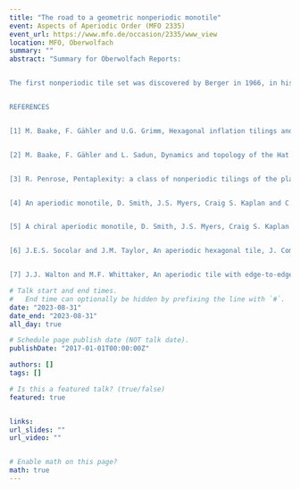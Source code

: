 ```yaml
---
title: "The road to a geometric nonperiodic monotile"
event: Aspects of Aperiodic Order (MFO 2335)
event_url: https://www.mfo.de/occasion/2335/www_view
location: MFO, Oberwolfach
summary: ""
abstract: "Summary for Oberwolfach Reports:


The first nonperiodic tile set was discovered by Berger in 1966, in his resolution of Wang's Domino Problem. I will survey the history of discoveries of nonperiodic sets of few tiles following this. In the 1970s, Penrose discovered his remarkable aperiodic set of just two tiles [3], naturally leading to the Monotile Problem(s) of finding a single nonperiodic tile. There are, in fact, many possible variants one may ask: should the tile be 'perfect' in the sense of local isomorphism, do we allow non-geometric matching rules, which isometries of the tile are allowed? etc. With examples such as the Schmitt--Conway--Danzer tile --- a convex polyhedron in 3-space that tiles without translation symmetries but allows screw symmetries --- one even has to be careful in what is meant by 'nonperiodic'. I will explain the subtleties involved here. The first answer to one variant came in the early 2010s, with the (LI-perfect) Taylor--Socolar monotile [6], represented either as a simple hexagon but with next-nearest neighbour matching rules, or purely geometrically as a tile that is not a topological ball. The hexagonal grid and, in particular, the arrowed half hex tiling, has been used several times as the scaffolding for interesting small nonperiodic tile sets [1,7], such as the Penrose $1+\\epsilon+\\epsilon^2$ tilings. This year, the hat monotile was discovered [4], receiving an unprecedented and welcome amount of public attention. Although it is some sense commensurate with the hexagonal lattice, its global structure is completely different from the above previous hexagonal examples. The hat settles the Monotile Problem for a purely geometric tile that is a is a topological ball and only tiles nonperiodically (but is not translationally LI-perfect), and shortly after the spectre [5], which settles the same problem but without requiring reflections of the tile. Within just a few months of discovery, lots is already known about the global dynamical and topological properties of these tilings [2], uncovered by an already advanced toolkit developed within the field of Aperiodic Order.


REFERENCES


[1] M. Baake, F. Gähler and U.G. Grimm, Hexagonal inflation tilings and planar monotiles, Symmetry **4** (2012), no.4, 581--602.


[2] M. Baake, F. Gähler and L. Sadun, Dynamics and topology of the Hat family of tilings, arXiv:2305.05639 (2023).


[3] R. Penrose, Pentaplexity: a class of nonperiodic tilings of the plane, Math. Intelligencer **2** (1979/80), no.1, 32--37.


[4] An aperiodic monotile, D. Smith, J.S. Myers, Craig S. Kaplan and C. Goodman-Strauss, arXiv:2303.10798 (2023).


[5] A chiral aperiodic monotile, D. Smith, J.S. Myers, Craig S. Kaplan and C. Goodman-Strauss, arXiv:2305.17743 (2023).


[6] J.E.S. Socolar and J.M. Taylor, An aperiodic hexagonal tile, J. Combin. Theory Ser. A **118** (2011), no.8, 2207--2231. 


[7] J.J. Walton and M.F. Whittaker, An aperiodic tile with edge-to-edge orientational matching rules, J. Inst. Math. Jussieu **22** (2023), no.4, 1727--1755."

# Talk start and end times.
#   End time can optionally be hidden by prefixing the line with `#`.
date: "2023-08-31"
date_end: "2023-08-31"
all_day: true

# Schedule page publish date (NOT talk date).
publishDate: "2017-01-01T00:00:00Z"

authors: []
tags: []

# Is this a featured talk? (true/false)
featured: true


links:
url_slides: ""
url_video: ""


# Enable math on this page?
math: true
---
```


